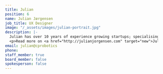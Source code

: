 ```yaml
---
title: Julian
position: 6
name: Julian Jørgensen
job_title: UX Designer
image: "/_assets/images/julian-portrait.jpg"
description: |-
  Julian has over 10 years of experience growing startups; specialising in marketing, web development and e-commerce. He thrills to creatively communicate the essence of CP Robotics.
  <p>Read more on <a href="http://julianjorgensen.com" target="new">JulianJorgensen.com</a></p>
email: julian@cprobotics
phone:
staff_member: true
board_member: false
spokesperson: false
---
```

